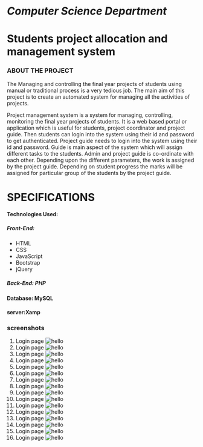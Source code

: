 # _Computer Science Department_

# **Students project allocation and management system**

### **ABOUT THE PROJECT**
  The Managing and controlling the final year projects of students using manual or traditional process is a very tedious job. The main aim of this project is to create an automated system for managing all the activities of projects.
 


Project management system is a system for managing, controlling, monitoring the final year projects of students. It is a web based portal or application which is useful for students, project coordinator and project guide.  Then   students can login into the system using their id and password to get authenticated.  Project guide needs to login into the system using their id and password. Guide is main aspect of the system which will assign different tasks to the students. Admin and project guide is co-ordinate with each other. Depending upon the different parameters, the work is assigned by the project guide. Depending on student progress the marks will be assigned for particular group of the students by the project guide.

# **SPECIFICATIONS**

#### Technologies Used:

##### **Front-End:**
- HTML
- CSS
- JavaScript
- Bootstrap
- jQuery

##### **Back-End: PHP**

#### **Database: MySQL**

#### **server:Xamp**

### screenshots

1. Login page
![hello](/Screenshots/image10.jpeg)
2. Login page
![hello](/Screenshots/image12.jpeg)
3. Login page
![hello](/Screenshots/image10.jpeg)
4. Login page
![hello](/Screenshots/image12.jpeg)
5. Login page
![hello](/Screenshots/image10.jpeg)
6. Login page
![hello](/Screenshots/image12.jpeg)
7. Login page
![hello](/Screenshots/image10.jpeg)
8. Login page
![hello](/Screenshots/image12.jpeg)
9. Login page
![hello](/Screenshots/image10.jpeg)
10. Login page
![hello](/Screenshots/image12.jpeg)
11. Login page
![hello](/Screenshots/image10.jpeg)
12. Login page
![hello](/Screenshots/image12.jpeg)
13. Login page
![hello](/Screenshots/image10.jpeg)
14. Login page
![hello](/Screenshots/image12.jpeg)
15. Login page
![hello](/Screenshots/image10.jpeg)
16. Login page
![hello](/Screenshots/image12.jpeg)
